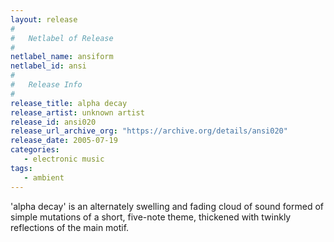 ```yaml
---
layout: release
#
#   Netlabel of Release
#
netlabel_name: ansiform
netlabel_id: ansi
#
#   Release Info
#
release_title: alpha decay
release_artist: unknown artist
release_id: ansi020
release_url_archive_org: "https://archive.org/details/ansi020"
release_date: 2005-07-19
categories:
   - electronic music
tags:
   - ambient
---
```

'alpha decay' is an alternately swelling and fading cloud of sound formed of simple mutations of a short, five-note theme, thickened with twinkly reflections of the main motif.







